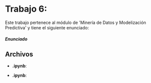 # Trabajo 6: 

Este trabajo pertenece al módulo de 'Minería de Datos y Modelización Predictiva' y tiene el siguiente enunciado:

##### Enunciado



## Archivos

- **.ipynb**: 

- **.ipynb**: 